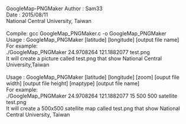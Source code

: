 GoogleMap-PNGMaker
Author : Sam33<br>
Date   : 2015/08/11<br>
National Central University, Taiwan<br>
<br>
Compile: gcc GoogleMap_PNGMaker.c -o GoogleMap_PNGMaker<br>
Usage  : GoogleMap_PNGMaker [latitude] [longitude] [output file name]<br>
For example:<br>
./GoogleMap_PNGMaker 24.9708264 121.1882077 test.png<br>
It will create a picture called test.png that show National Central University,Taiwan<br>
<br>
Usage  : GoogleMap_PNGMaker [latitude] [longitude] [zoom] [ouput file width] [output file height] [maptype] [output file name]<br>
For example:<br>
./GoogleMap_PNGMaker 24.9708264 121.1882077 15 500 500 satellite test.png<br>
It will create a 500x500 satellite map called test.png that show National Central University, Taiwan<br>

